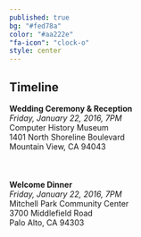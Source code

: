 ```yaml
---
published: true
bg: "#fed78a"
color: "#aa222e"
"fa-icon": "clock-o"
style: center
---
```

















## Timeline

**Wedding Ceremony & Reception**<br>
*Friday, January 22, 2016, 7PM*<br>
Computer History Museum<br>
1401 North Shoreline Boulevard<br>
Mountain View, CA 94043<br>
<br><br>    
**Welcome Dinner**<br>
*Friday, January 22, 2016, 7PM*<br>
Mitchell Park Community Center<br>
3700 Middlefield Road<br>
Palo Alto, CA 94303<br>
